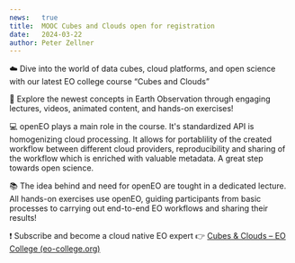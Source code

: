 ```yaml
---
news:   true
title:  MOOC Cubes and Clouds open for registration
date:   2024-03-22
author: Peter Zellner
---
```



:cloud: Dive into the world of data cubes, cloud platforms, and open science with our latest EO college course “Cubes and Clouds” 

:rocket: Explore the newest concepts in Earth Observation through engaging lectures, videos, animated content, and hands-on exercises!

:computer: openEO plays a main role in the course. It's standardized API is homogenizing cloud processing. It allows for portablility of the created workflow between different cloud providers, reproducibility and sharing of the workflow which is enriched with valuable metadata. A great step towards open science. 

:books: The idea behind and need for openEO are tought in a dedicated lecture. All hands-on exercises use openEO, guiding participants from basic processes to carrying out end-to-end EO workflows and sharing their results!

:exclamation: Subscribe and become a cloud native EO expert :point_right: [Cubes & Clouds – EO College (eo-college.org)](https://eo-college.org/courses/cubes-and-clouds/)
